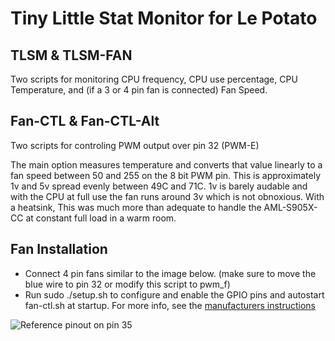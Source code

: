 # Tiny Little Stat Monitor for Le Potato

TLSM & TLSM-FAN
--------------------------------------
Two scripts for monitoring CPU frequency, CPU use percentage, CPU Temperature, and (if a 3 or 4 pin fan is connected) Fan Speed.


Fan-CTL & Fan-CTL-Alt
--------------------------------------
Two scripts for controling PWM output over pin 32 (PWM-E)

The main option measures temperature and converts that value linearly to a fan speed between 50 and 255 on the 8 bit PWM pin.  This is approximately 1v and 5v spread evenly between 49C and 71C.  1v is barely audable and with the CPU at full use the fan runs around 3v which is not obnoxious.  With a heatsink, This was much more than adequate to handle the AML-S905X-CC at constant full load in a warm room.


Fan Installation
--------------------------------------
* Connect 4 pin fans similar to the image below.  (make sure to move the blue wire to pin 32 or modify this script to pwm_f)
* Run sudo ./setup.sh to configure and enable the GPIO pins and autostart fan-ctl.sh at startup.
For more info, see the [manufacturers instructions](https://hub.libre.computer/t/how-to-read-and-control-pwm-fan-speed-on-aml-s905x-cc/541)

![Reference pinout on pin 35](https://hub.libre.computer/uploads/db1613/original/2X/c/c8d7387f5f0af578b266ec8915fb52f3f289ced3.jpeg "Le Potato reference pinout")



